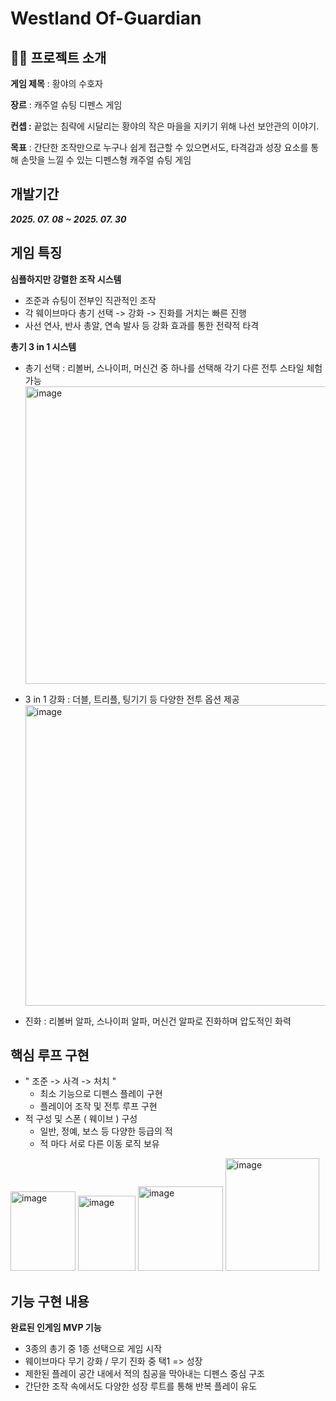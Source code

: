 # Westland Of-Guardian


 ## 👨‍🏫 프로젝트 소개

**게임 제목** : 황야의 수호자

**장르** : 캐주얼 슈팅 디펜스 게임

**컨셉 :** 끝없는 침략에 시달리는 황야의 작은 마을을 지키기 위해 나선 보안관의 이야기.

**목표** : 간단한 조작만으로 누구나 쉽게 접근할 수 있으면서도, 
타격감과 성장 요소를 통해 손맛을 느낄 수 있는 디펜스형 캐주얼 슈팅 게임

## 개발기간

___2025. 07. 08 ~ 2025. 07. 30___

## 게임 특징

**심플하지만 강렬한 조작 시스템**
- 조준과 슈팅이 전부인 직관적인 조작
- 각 웨이브마다 총기 선택 -> 강화 -> 진화를 거치는 빠른 진행
- 사선 연사, 반사 총알, 연속 발사 등 강화 효과를 통한 전략적 타격

**총기 3 in 1 시스템**
- 총기 선택 : 리볼버, 스나이퍼, 머신건 중 하나를 선택해 각기 다른 전투 스타일 체험 가능
  <img width="903" height="476" alt="image" src="https://github.com/user-attachments/assets/a7272f8b-d9c0-4f57-b244-8ff1783722f1" />

- 3 in 1 강화 : 더블, 트리플, 팅기기 등 다양한 전투 옵션 제공
  <img width="891" height="481" alt="image" src="https://github.com/user-attachments/assets/4384833e-17fb-45eb-98cd-00836111c35f" />

- 진화 : 리볼버 알파, 스나이퍼 알파, 머신건 알파로 진화하며 압도적인 화력


## 핵심 루프 구현

- " 조준 -> 사격 -> 처치 "
  - 최소 기능으로 디펜스 플레이 구현
  - 플레이어 조작 및 전투 루프 구현
- 적 구성 및 스폰 ( 웨이브 ) 구성
  - 일반, 정예, 보스 등 다양한 등급의 적
  - 적 마다 서로 다른 이동 로직 보유
    
<img width="104" height="127" alt="image" src="https://github.com/user-attachments/assets/685c13ab-c636-42d2-aac0-8f56aa576101" /> <img width="92" height="120" alt="image" src="https://github.com/user-attachments/assets/fe754de7-a283-426a-99d5-c2317fe46609" /> <img width="136" height="135" alt="image" src="https://github.com/user-attachments/assets/d0c1a728-b87a-485e-9895-9b63c17de79b" /> <img width="150" height="180" alt="image" src="https://github.com/user-attachments/assets/e44312d8-759d-4792-a335-5fd054f47ec2" />


## 기능 구현 내용
**완료된 인게임 MVP 기능**

- 3종의 총기 중 1종 선택으로 게임 시작
- 웨이브마다 무기 강화 / 무기 진화 중 택1 => 성장
- 제한된 플레이 공간 내에서 적의 침공을 막아내는 디펜스 중심 구조
- 간단한 조작 속에서도 다양한 성장 루트를 통해 반복 플레이 유도
